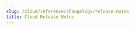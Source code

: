 ```yaml
---
slug: /cloud/reference/changelogs/release-notes
title: Cloud Release Notes
---
```


<!-- The table of contents below is generated automatically from YAML front matter
     using https://github.com/ClickHouse/clickhouse-docs/blob/main/scripts/autogenerate-table-of-contents.sh
     If you've spotted an error, please edit the frontmatter of the pages themselves.
-->
